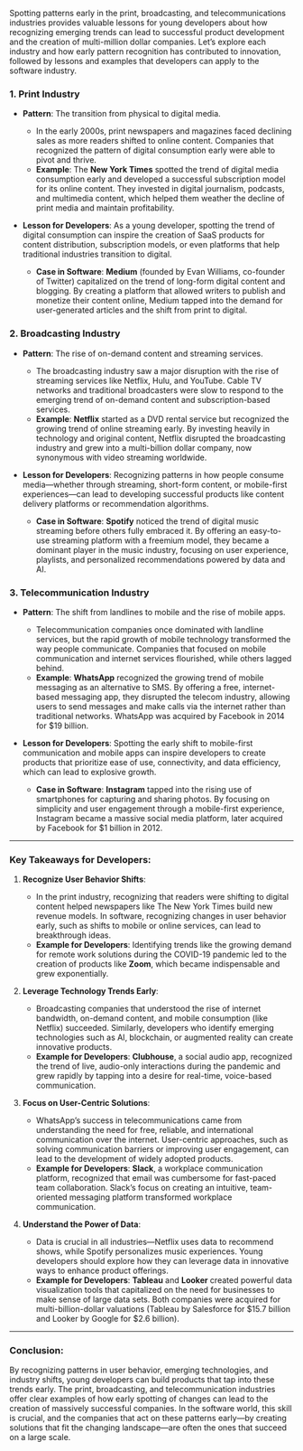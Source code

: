 Spotting patterns early in the print, broadcasting, and telecommunications industries provides valuable lessons for young developers about how recognizing emerging trends can lead to successful product development and the creation of multi-million dollar companies. Let’s explore each industry and how early pattern recognition has contributed to innovation, followed by lessons and examples that developers can apply to the software industry.

### 1. **Print Industry**
   - **Pattern**: The transition from physical to digital media.
     - In the early 2000s, print newspapers and magazines faced declining sales as more readers shifted to online content. Companies that recognized the pattern of digital consumption early were able to pivot and thrive.
     - **Example**: The **New York Times** spotted the trend of digital media consumption early and developed a successful subscription model for its online content. They invested in digital journalism, podcasts, and multimedia content, which helped them weather the decline of print media and maintain profitability.

   - **Lesson for Developers**: As a young developer, spotting the trend of digital consumption can inspire the creation of SaaS products for content distribution, subscription models, or even platforms that help traditional industries transition to digital.

     - **Case in Software**: **Medium** (founded by Evan Williams, co-founder of Twitter) capitalized on the trend of long-form digital content and blogging. By creating a platform that allowed writers to publish and monetize their content online, Medium tapped into the demand for user-generated articles and the shift from print to digital.

### 2. **Broadcasting Industry**
   - **Pattern**: The rise of on-demand content and streaming services.
     - The broadcasting industry saw a major disruption with the rise of streaming services like Netflix, Hulu, and YouTube. Cable TV networks and traditional broadcasters were slow to respond to the emerging trend of on-demand content and subscription-based services.
     - **Example**: **Netflix** started as a DVD rental service but recognized the growing trend of online streaming early. By investing heavily in technology and original content, Netflix disrupted the broadcasting industry and grew into a multi-billion dollar company, now synonymous with video streaming worldwide.

   - **Lesson for Developers**: Recognizing patterns in how people consume media—whether through streaming, short-form content, or mobile-first experiences—can lead to developing successful products like content delivery platforms or recommendation algorithms.

     - **Case in Software**: **Spotify** noticed the trend of digital music streaming before others fully embraced it. By offering an easy-to-use streaming platform with a freemium model, they became a dominant player in the music industry, focusing on user experience, playlists, and personalized recommendations powered by data and AI.

### 3. **Telecommunication Industry**
   - **Pattern**: The shift from landlines to mobile and the rise of mobile apps.
     - Telecommunication companies once dominated with landline services, but the rapid growth of mobile technology transformed the way people communicate. Companies that focused on mobile communication and internet services flourished, while others lagged behind.
     - **Example**: **WhatsApp** recognized the growing trend of mobile messaging as an alternative to SMS. By offering a free, internet-based messaging app, they disrupted the telecom industry, allowing users to send messages and make calls via the internet rather than traditional networks. WhatsApp was acquired by Facebook in 2014 for $19 billion.

   - **Lesson for Developers**: Spotting the early shift to mobile-first communication and mobile apps can inspire developers to create products that prioritize ease of use, connectivity, and data efficiency, which can lead to explosive growth.

     - **Case in Software**: **Instagram** tapped into the rising use of smartphones for capturing and sharing photos. By focusing on simplicity and user engagement through a mobile-first experience, Instagram became a massive social media platform, later acquired by Facebook for $1 billion in 2012.

---

### Key Takeaways for Developers:
1. **Recognize User Behavior Shifts**:
   - In the print industry, recognizing that readers were shifting to digital content helped newspapers like The New York Times build new revenue models. In software, recognizing changes in user behavior early, such as shifts to mobile or online services, can lead to breakthrough ideas.
   - **Example for Developers**: Identifying trends like the growing demand for remote work solutions during the COVID-19 pandemic led to the creation of products like **Zoom**, which became indispensable and grew exponentially.

2. **Leverage Technology Trends Early**:
   - Broadcasting companies that understood the rise of internet bandwidth, on-demand content, and mobile consumption (like Netflix) succeeded. Similarly, developers who identify emerging technologies such as AI, blockchain, or augmented reality can create innovative products.
   - **Example for Developers**: **Clubhouse**, a social audio app, recognized the trend of live, audio-only interactions during the pandemic and grew rapidly by tapping into a desire for real-time, voice-based communication.

3. **Focus on User-Centric Solutions**:
   - WhatsApp’s success in telecommunications came from understanding the need for free, reliable, and international communication over the internet. User-centric approaches, such as solving communication barriers or improving user engagement, can lead to the development of widely adopted products.
   - **Example for Developers**: **Slack**, a workplace communication platform, recognized that email was cumbersome for fast-paced team collaboration. Slack’s focus on creating an intuitive, team-oriented messaging platform transformed workplace communication.

4. **Understand the Power of Data**:
   - Data is crucial in all industries—Netflix uses data to recommend shows, while Spotify personalizes music experiences. Young developers should explore how they can leverage data in innovative ways to enhance product offerings.
   - **Example for Developers**: **Tableau** and **Looker** created powerful data visualization tools that capitalized on the need for businesses to make sense of large data sets. Both companies were acquired for multi-billion-dollar valuations (Tableau by Salesforce for $15.7 billion and Looker by Google for $2.6 billion).

---

### Conclusion:
By recognizing patterns in user behavior, emerging technologies, and industry shifts, young developers can build products that tap into these trends early. The print, broadcasting, and telecommunication industries offer clear examples of how early spotting of changes can lead to the creation of massively successful companies. In the software world, this skill is crucial, and the companies that act on these patterns early—by creating solutions that fit the changing landscape—are often the ones that succeed on a large scale.